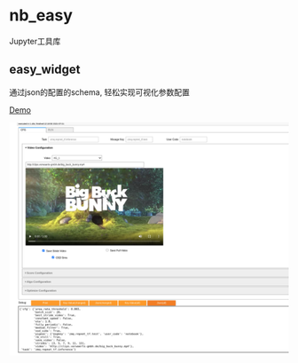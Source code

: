 # nb_easy

Jupyter工具库

## easy_widget

通过json的配置的schema, 轻松实现可视化参数配置

[Demo](http://shiori.erlangai.cn/bookmark/1626842559/archive/)

![](examples/easy_widget/easy_widget.png)
